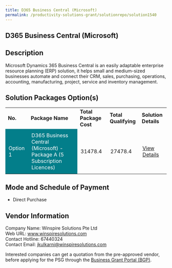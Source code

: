 ```yaml
---
title: D365 Business Central (Microsoft)
permalink: /productivity-solutions-grant/solutionrepo/solution1540
---
```


## D365 Business Central (Microsoft)

## Description

Microsoft Dynamics 365 Business Central is an easily adaptable enterprise resource planning (ERP) solution, it helps small and medium-sized businesses automate and connect their CRM, sales, purchasing, operations, accounting, manufacturing, project, service and inventory management.

## Solution Packages Option(s)

<table>
<tr>
<td><b>No.</b></td>
<td><b>Package Name</b></td>
<td><b>Total Package Cost</b></td>
<td><b>Total Qualifying</b></td>
<td><b>Solution Details</b></td>
</tr>
<tr>
<td style='padding: 10px; background-color: #037E8A; color: #FFFFFF;'>Option 1</td>
<td style='padding: 10px; background-color: #037E8A; color: #FFFFFF;'>D365 Business Central (Microsoft) - Package A (5 Subscription Licences)</td>
<td style='padding: 10px;'>31478.4</td>
<td style='padding: 10px;'>27478.4</td>
<td style='padding: 10px;'><a href='https://www.gobusiness.gov.sg/images/psg/Desensitised_Winspire_ERP_Annex 3_CR wef_26_August_2021_Part_1.pdf' target='_blank'>View Details</a></td>
</tr>
</table>

## Mode and Schedule of Payment

 - Direct Purchase

## Vendor Information

 Company Name: Winspire Solutions Pte Ltd<br>Web URL: www.winspiresolutions.com<br>Contact Hotline: 67440324<br>Contact Email: jkulkarni@winspiresolutions.com

Interested companies can get a quotation from the pre-approved vendor, before applying for the PSG through the <a href='https://www.businessgrants.gov.sg/' target='_blank' rel='noopener'>Business Grant Portal (BGP)</a>.

<script src="/jquery/resize-tables.js"></script>
